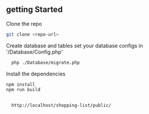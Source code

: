 ## getting Started

Clone the repo

```bash
git clone <repo-url>
```
Create database and tables
  set your database configs in '/Database/Config.php'
```bash 
  php ./Database/migrate.php
```

Install the dependencies

  ```bash
  npm install
  npm run build
  ```

``` project url in browser

  http://localhost/shopping-list/public/
```
